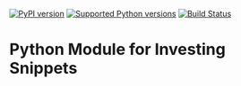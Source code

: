 
[![PyPI version](https://img.shields.io/pypi/v/pyinvestingsnippets.svg)](https://pypi.org/project/pyinvestingsnippets/)
[![Supported Python versions](https://img.shields.io/pypi/pyversions/pyinvestingsnippets.svg)](https://pypi.org/project/pyinvestingsnippets/)
[![Build Status](https://github.com/investingsnippets/pyinvestingsnippets/workflows/CI/badge.svg)](https://github.com/investingsnippets/pyinvestingsnippets/actions?query=workflow%3ACI)



# Python Module for Investing Snippets
